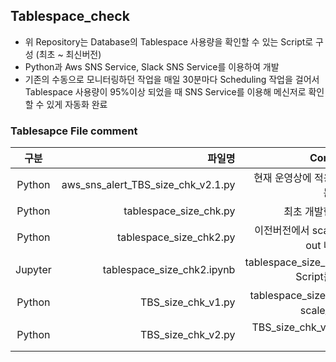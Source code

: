 ## Tablespace_check
* 위 Repository는 Database의 Tablespace 사용량을 확인할 수 있는 Script로 구성 (최초 ~ 최신버전)
* Python과 Aws SNS Service, Slack SNS Service를 이용하여 개발
* 기존의 수동으로 모니터링하던 작업을 매일 30분마다 Scheduling 작업을 걸어서 Tablespace 사용량이 95%이상
되었을 때 SNS Service를 이용해 메신저로 확인할 수 있게 자동화 완료


### Tablesapce File comment
|  구분| 파일명| Comments|
|:-----: |----------------------------------:|---------------------------------:|
| Python | aws_sns_alert_TBS_size_chk_v2.1.py| 현재 운영상에 적용되고 있는 Script |
| Python | tablespace_size_chk.py| 최초 개발한 Script |
| Python | tablespace_size_chk2.py| 이전버전에서 scale_up & out 내용 추가 |
| Jupyter| tablespace_size_chk2.ipynb| tablespace_size_chk2.py Script를 시각화 |
| Python | TBS_size_chk_v1.py| tablespace_size_chk2의 scale_up 수정 |
| Python | TBS_size_chk_v2.py| TBS_size_chk_v1 Script 정리 |
